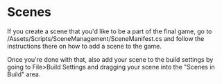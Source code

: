 # Scenes

If you create a scene that you'd like to be a part of the final game, go to /Assets/Scripts/SceneManagement/SceneManifest.cs and follow the instructions there on how to add a scene to the game.

Once you're done with that, also add your scene to the build settings by going to File>Build Settings and dragging your scene into the "Scenes in Build" area.
